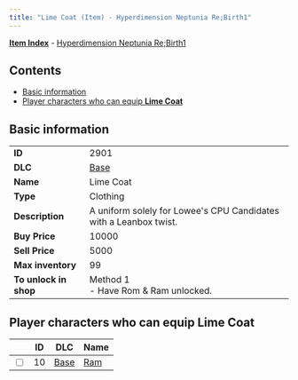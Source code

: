 ```yaml
---
title: "Lime Coat (Item) - Hyperdimension Neptunia Re;Birth1"
---
```


[**Item Index**](/neptunia/rb1/item/index.html) - [Hyperdimension Neptunia Re;Birth1](/neptunia/rb1)

## Contents

- [Basic information](#basic-information)
- [Player characters who can equip **Lime Coat**](#player-characters-who-can-equip-lime-coat)

## Basic information

|   |   |
| -- | -- |
| **ID** | 2901 |
| **DLC** | [Base](/neptunia/rb1/dlc/1-base.html) |
| **Name** | Lime Coat |
| **Type** | Clothing |
| **Description** | A uniform solely for Lowee's CPU Candidates with a Leanbox twist. |
| **Buy Price** | 10000 |
| **Sell Price** | 5000 |
| **Max inventory** | 99 |
| **To unlock in shop** | Method 1<br />- Have Rom & Ram unlocked. |

## Player characters who can equip **Lime Coat**

|    | ID | DLC | Name |
| -- | -- | --- | ---- |
| <input type="checkbox" id="rb1-player-1-10" class="trackbox" /> | 10 | [Base](/neptunia/rb1/dlc/1-base.html) | [Ram](/neptunia/rb1/player/1-10-ram.html) |
